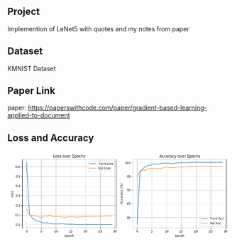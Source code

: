 ## Project
Implemention of LeNet5 with quotes and my notes from paper


## Dataset
KMNIST Dataset

## Paper Link
paper: https://paperswithcode.com/paper/gradient-based-learning-applied-to-document

## Loss and Accuracy
![My Logo](loss_acc.png) 
